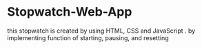 # Stopwatch-Web-App
this stopwatch is created by using HTML, CSS and JavaScript . by implementing function of starting, pausing, and resetting 
